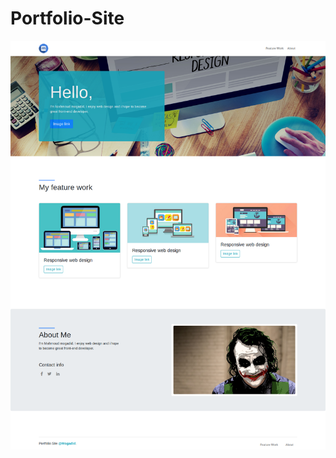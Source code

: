 # Portfolio-Site

![Portfolio Site](https://github.com/mogadid/Portfolio-Site/blob/master/Portfolio-Site.png)
